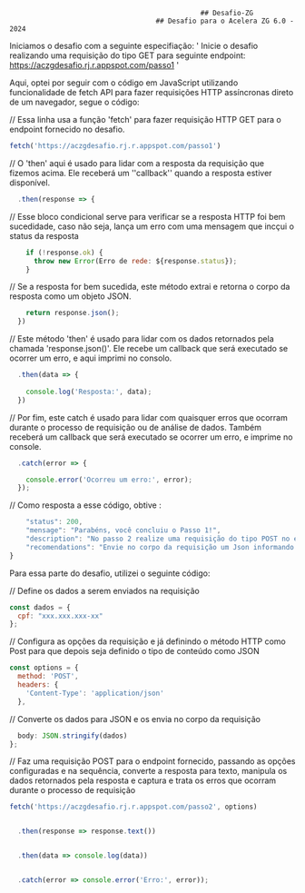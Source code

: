                                          
                                                   ## Desafio-ZG
                                        ## Desafio para o Acelera ZG 6.0 - 2024
   


Iniciamos o desafio com a seguinte especifiação:
 ' Inicie o desafio realizando uma requisição do tipo GET para seguinte endpoint:
https://aczgdesafio.rj.r.appspot.com/passo1 '

Aqui, optei por seguir com o código em JavaScript utilizando funcionalidade de fetch API para fazer requisições HTTP assíncronas direto de um navegador, segue o código:


// Essa linha usa a função 'fetch' para fazer requisição HTTP GET para o endpoint fornecido no desafio.
```JavaScript
fetch('https://aczgdesafio.rj.r.appspot.com/passo1') 
```
// O 'then' aqui é usado para lidar com a resposta da requisição que fizemos acima. Ele receberá um ''callback'' quando a resposta estiver disponível.

```JavaScript
  .then(response => {        
 ```

// Esse bloco condicional serve para verificar se a resposta HTTP foi bem sucedidade, caso não seja, lança um erro com uma mensagem que incçui o status da resposta

```JavaScript
    if (!response.ok) {
      throw new Error(Erro de rede: ${response.status});
    }  
```
// Se a resposta for bem sucedida, este método extrai e retorna o corpo da resposta como um objeto JSON.

```JavaScript
    return response.json();
  })
```

// Este método 'then' é usado para lidar com os dados retornados pela chamada 'response.json()'. Ele recebe um callback que será executado se ocorrer um erro, e aqui imprimi no consolo.

```JavaScript
  .then(data => {
 
    console.log('Resposta:', data);
  })
```
// Por fim, este catch é usado para lidar com quaisquer erros que ocorram durante o processo de requisição ou de análise de dados. Também receberá um callback que será executado se ocorrer um erro, e imprime no console.

```JavaScript
  .catch(error => {

    console.error('Ocorreu um erro:', error);
  });
```

// Como resposta a esse código, obtive :

```JavaScript
    "status": 200,
    "mensage": "Parabéns, você concluiu o Passo 1!",
    "description": "No passo 2 realize uma requisição do tipo POST no endpoint: https://aczgdesafio.rj.r.appspot.com/passo2",
    "recomendations": "Envie no corpo da requisição um Json informando seu cpf, no seguinte formato: {cpf:xxx.xxx.xxx-xx}"
}
```

Para essa parte do desafio, utilizei o seguinte código:


// Define os dados a serem enviados na requisição

```JavaScript
const dados = {
  cpf: "xxx.xxx.xxx-xx"
};
```

// Configura as opções da requisição e já definindo o método HTTP como Post para que depois seja definido o tipo de conteúdo como JSON

```JavaScript
const options = {
  method: 'POST',
  headers: {
    'Content-Type': 'application/json' 
  },
```
// Converte os dados para JSON e os envia no corpo da requisição

```JavaScript
  body: JSON.stringify(dados) 
};
```

// Faz uma requisição POST para o endpoint fornecido, passando as opções configuradas e na sequência, converte a resposta para texto, manipula os dados retornados pela resposta e captura e trata os erros que ocorram durante o processo de requisição

```JavaScript
fetch('https://aczgdesafio.rj.r.appspot.com/passo2', options)


  .then(response => response.text())


  .then(data => console.log(data))


  .catch(error => console.error('Erro:', error));
```








